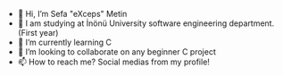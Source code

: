 - 👋 Hi, I’m Sefa "eXceps" Metin
- 👀 I am studying at İnönü University software engineering department.(First year)
- 🌱 I’m currently learning C
- 💞️ I’m looking to collaborate on any beginner C project
- 📫 How to reach me? Social medias from my profile!

<!---
giteXceps/giteXceps is a ✨ special ✨ repository because its `README.md` (this file) appears on your GitHub profile.
You can click the Preview link to take a look at your changes.
--->
